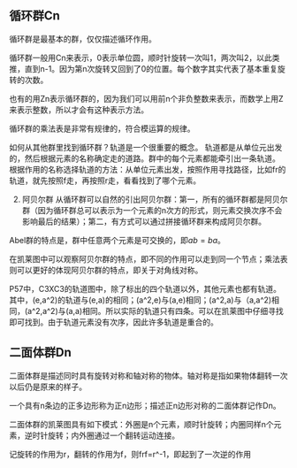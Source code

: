 ## 循环群Cn
循环群是最基本的群，仅仅描述循环作用。

循环群一般用Cn来表示，0表示单位圆，顺时针旋转一次叫1，两次叫2，以此类推，直到n-1。因为第n次旋转又回到了0的位置。每个数字其实代表了基本重复旋转的次数。

也有的用Zn表示循环群的，因为我们可以用前n个非负整数来表示，而数学上用Z来表示整数，所以才会有这种表示方法。

循环群的乘法表是非常有规律的，符合模运算的规律。


如何从其他群里找到循环群？轨道是一个很重要的概念。
轨道都是从单位元出发的，然后根据元素的名称确定走的道路。群中的每个元素都能牵引出一条轨道。
根据作用的名称选择轨道的方法：从单位元素出发，按照作用寻找路径，比如fr的轨道，就先按照f走，再按照r走，看看找到了哪个元素。

2. 阿贝尔群
从循环群可以自然的引出阿贝尔群：第一，所有的循环群都是阿贝尔群（因为循环群总可以表示为一个元素的n次方的形式，则元素交换次序不会影响最后的结果）；第二，有方式可以通过拼接循环群来构成阿贝尔群。

Abel群的特点是，群中任意两个元素是可交换的，即$ab=ba$。

在凯莱图中可以观察阿贝尔群的特点，即不同的作用可以走到同一个节点；乘法表则可以更好的体现阿贝尔群的特点，即关于对角线对称。

P57中，C3XC3的轨道图中，除了标出的四个轨道以外，其他元素也都有轨道。其中，(e,a^2)的轨道与(e,a)的相同；(a^2,e)与(a,e)相同；(a^2,a)与（a,a^2)相同，(a^2,a^2)与(a,a)相同。所以实际的轨道只有四条。可以在凯莱图中仔细寻找即可找到。由于轨道元素没有次序，因此许多轨道是重合的。

## 二面体群Dn
二面体群是描述同时具有旋转对称和轴对称的物体。轴对称是指如果物体翻转一次以后仍是原来的样子。

一个具有n条边的正多边形称为正n边形；描述正n边形对称的二面体群记作Dn。

二面体群的凯莱图具有如下模式：外圈是n个元素，顺时针旋转；内圈同样n个元素，逆时针旋转；内外圈通过一个翻转运动连接。

记旋转的作用为r，翻转的作用为f，则frf=r^-1，即起到了一次逆的作用

